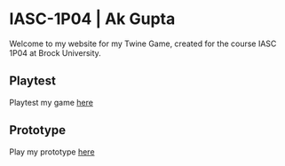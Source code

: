 # IASC-1P04 | Ak Gupta

Welcome to my website for my Twine Game, created for the course IASC 1P04 at Brock University.

## Playtest

Playtest my game [here]()

## Prototype

Play my prototype [here](prototype/AGupta_BehindTheShadow)
